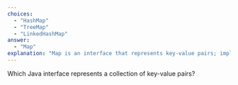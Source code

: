 ```yaml
---
choices:
  - "HashMap"
  - "TreeMap"
  - "LinkedHashMap"
answer:
  - "Map"
explanation: "Map is an interface that represents key-value pairs; implementations like HashMap, TreeMap, and LinkedHashMap extend it."
---
```


Which Java interface represents a collection of key-value pairs?
